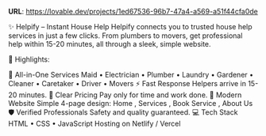 
**URL**: https://lovable.dev/projects/1ed67536-96b7-47a4-a569-a51f44cfa0de

✨ Helpify – Instant House Help
Helpify connects you to trusted house help services in just a few clicks. From plumbers to movers, get professional help within 15-20 minutes, all through a sleek, simple website.

🚀 Highlights:

🌟 All-in-One Services
Maid • Electrician • Plumber • Laundry • Gardener • Cleaner • Caretaker • Driver • Movers
⚡ Fast Response
Helpers arrive in 15-20 minutes.
💸 Clear Pricing
Pay only for time and work done.
🎨 Modern Website
Simple 4-page design: Home , Services , Book Service , About Us
🛡️ Verified Professionals
Safety and quality guaranteed.
💻 Tech Stack
HTML • CSS • JavaScript
Hosting on Netlify / Vercel



